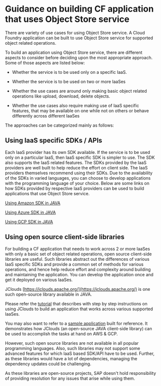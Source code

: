 <!-- loio6ff2556fc21b4ae3808ae57686e489ad -->

# Guidance on building CF application that uses Object Store service

There are variety of use cases for using Object Store service. A Cloud Foundry application can be built to use Object Store service for supported object related operations.



To build an application using Object Store service, there are different aspects to consider before deciding upon the most appropriate approach. Some of those aspects are listed below:

-   Whether the service is to be used only on a specific IaaS.

-   Whether the service is to be used on two or more IaaSes

-   Whether the use cases are around only making basic object related operations like upload, download, delete objects.
-   Whether the use cases also require making use of IaaS specific features, that may be available on one while not on others or behave differently across different IaaSes


The approaches can be categorized mainly as follows:



<a name="loio6ff2556fc21b4ae3808ae57686e489ad__section_wvs_hnh_fhb"/>

## Using IaaS specific SDKs / APIs

Each IaaS provider has its own SDK available. If the service is to be used only on a particular IaaS, then IaaS specific SDK is simpler to use. The SDK also supports the IaaS related features. The SDKs provided by the IaaS providers are well built to help reduce the effort on client side. The IaaS providers themselves recommend using their SDKs. Due to the availability of the SDKs in varied languages, you can choose to develop applications with the programming language of your choice. Below are some links on how SDKs provided by respective IaaS providers can be used to build applications that use Object Store service.



[Using Amazon SDK in JAVA](https://help.sap.com/viewer/2ee77ef7ea4648f9ab2c54ee3aef0a29/Cloud/en-US/32517ae707c44ad48f635ea6bcbe271a.html)

[Using Azure SDK in JAVA](https://help.sap.com/viewer/2ee77ef7ea4648f9ab2c54ee3aef0a29/Cloud/en-US/f95653ea3ffe4eaeaf665c84d2edf8c1.html)

[Using GCP SDK in JAVA](https://help.sap.com/viewer/2ee77ef7ea4648f9ab2c54ee3aef0a29/Cloud/en-US/6248ccbf3e12417eab39aa207f80ed66.html)



<a name="loio6ff2556fc21b4ae3808ae57686e489ad__section_dhl_knh_fhb"/>

## Using open source client-side libraries

For building a CF application that needs to work across 2 or more IaaSes with only a basic set of object related operations, open source client-side libraries are useful. Such libraries abstract out the differences of various IaaS specific SDKs and provide a common set of methods for various operations, and hence help reduce effort and complexity around building and maintaining the application. You can develop the application once and get it deployed on various IaaSes.

JClouds [https://jclouds.apache.org/](https://jclouds.apache.org/) is one such open-source library available in JAVA.

Please refer the [tutorial](https://developers.sap.com/tutorials/cp-objectstore-mc-java-app.html) that describes with step by step instructions on using JClouds to build an application that works across various supported IaaSes.

You may also want to refer to a [sample application](https://github.com/SAP/cloud-objectstore-java-sample) built for reference. It demonstrates how JClouds \(an open-source JAVA client-side library\) can be used to accomplish the tasks at hand on AWS & GCP.

However, such open source libraries are not available in all popular programming languages. Also, such libraries may not support some advanced features for which IaaS based SDK/API have to be used. Further, as these libraries would have a lot of dependencies, managing the dependency updates could be challenging.

As these libraries are open-source projects, SAP doesn't hold responsibility of providing resolution for any issues that arise while using them.

